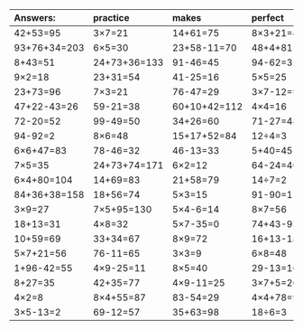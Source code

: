 | Answers: | practice | makes | perfect | ! |
| :--- | :--- | :--- | :--- | :--- |
| 42+53=95 | 3×7=21 | 14+61=75 | 8×3+21=45 | 8×8=64 | 
| 93+76+34=203 | 6×5=30 | 23+58-11=70 | 48+4+81=133 | 87+6=93 | 
| 8+43=51 | 24+73+36=133 | 91-46=45 | 94-62=32 | 4×2-3=5 | 
| 9×2=18 | 23+31=54 | 41-25=16 | 5×5=25 | 52+17=69 | 
| 23+73=96 | 7×3=21 | 76-47=29 | 3×7-12=9 | 40+37=77 | 
| 47+22-43=26 | 59-21=38 | 60+10+42=112 | 4×4=16 | 28÷4=7 | 
| 72-20=52 | 99-49=50 | 34+26=60 | 71-27=44 | 8×4=32 | 
| 94-92=2 | 8×6=48 | 15+17+52=84 | 12÷4=3 | 9×6=54 | 
| 6×6+47=83 | 78-46=32 | 46-13=33 | 5+40=45 | 54+28=82 | 
| 7×5=35 | 24+73+74=171 | 6×2=12 | 64-24=40 | 88+10+94=192 | 
| 6×4+80=104 | 14+69=83 | 21+58=79 | 14÷7=2 | 5+82+69=156 | 
| 84+36+38=158 | 18+56=74 | 5×3=15 | 91-90=1 | 4×9=36 | 
| 3×9=27 | 7×5+95=130 | 5×4-6=14 | 8×7=56 | 67+4=71 | 
| 18+13=31 | 4×8=32 | 5×7-35=0 | 74+43-93=24 | 40+53=93 | 
| 10+59=69 | 33+34=67 | 8×9=72 | 16+13-18=11 | 14+15=29 | 
| 5×7+21=56 | 76-11=65 | 3×3=9 | 6×8=48 | 7×8=56 | 
| 1+96-42=55 | 4×9-25=11 | 8×5=40 | 29-13=16 | 4×5=20 | 
| 8+27=35 | 42+35=77 | 4×9-11=25 | 3×7+5=26 | 4×6=24 | 
| 4×2=8 | 8×4+55=87 | 83-54=29 | 4×4+78=94 | 20÷5=4 | 
| 3×5-13=2 | 69-12=57 | 35+63=98 | 18÷6=3 | 9×4=36 | 
